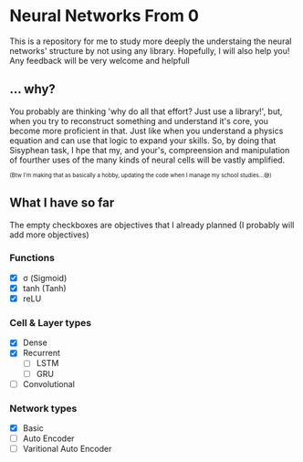 
# Neural Networks From 0

This is a repository for me to study more deeply the understaing the neural networks' structure by not using any library. Hopefully, I will also help you!
Any feedback will be very welcome and helpfull

## ... why?

You probably are thinking 'why do all that effort? Just use a library!', but, when you try to reconstruct something and understand it's core, you become more proficient in that.
Just like when you understand a physics equation and can use that logic to expand your skills.
So, by doing that Sisyphean task, I hpe that my, and your's, compreension and manipulation of fourther uses of the many kinds of neural cells will be vastly amplified.

<sup><sub>
(Btw I'm making that as basically a hobby, updating the code when I manage my school studies...😅)
</sub></sup>

## What I have so far

The empty checkboxes are objectives that I already planned (I probably will add more objectives)

### Functions

- [x] σ (Sigmoid)
- [x] tanh (Tanh)
- [x] reLU

### Cell & Layer types

- [x] Dense
- [x] Recurrent
  - [ ] LSTM
  - [ ] GRU
- [ ] Convolutional

### Network types

- [x] Basic
- [ ] Auto Encoder
- [ ] Varitional Auto Encoder
